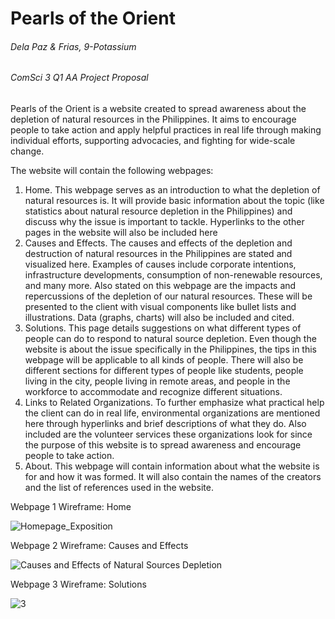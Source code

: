 # Pearls of the Orient
###### Dela Paz & Frias, 9-Potassium
###### ComSci 3 Q1 AA Project Proposal

Pearls of the Orient is a website created to spread awareness about the depletion of natural resources in the Philippines. It aims to encourage people to take action and apply helpful practices in real life through making individual efforts, supporting advocacies, and fighting for wide-scale change. 

The website will contain the following webpages:
1. Home. This webpage serves as an introduction to what the depletion of natural resources is. It will provide basic information about the topic (like statistics about natural resource depletion in the Philippines) and discuss why the issue is important to tackle. Hyperlinks to the other pages in the website will also be included here
2. Causes and Effects. The causes and effects of the depletion and destruction of natural resources in the Philippines are stated and visualized here. Examples of causes include corporate intentions, infrastructure developments, consumption of non-renewable resources, and many more. Also stated on this webpage are the impacts and repercussions of the depletion of our natural resources. These will be presented to the client with visual components like bullet lists and illustrations. Data (graphs, charts) will also be included and cited. 
3. Solutions. This page details suggestions on what different types of people can do to respond to natural source depletion. Even though the website is about the issue specifically in the Philippines, the tips in this webpage will be applicable to all kinds of people. There will also be different sections for different types of people like students, people living in the city, people living in remote areas, and people in the workforce to accommodate and recognize different situations.
4. Links to Related Organizations. To further emphasize what practical help the client can do in real life, environmental organizations are mentioned here through hyperlinks and brief descriptions of what they do. Also included are the volunteer services these organizations look for since the purpose of this website is to spread awareness and encourage people to take action.
5. About. This webpage will contain information about what the website is for and how it was formed. It will also contain the names of the creators and the list of references used in the website.

Webpage 1 Wireframe: Home

![Homepage_Exposition](https://user-images.githubusercontent.com/112600790/190404151-3c6f03f0-0746-497e-a486-bf17da3ce530.png)

Webpage 2 Wireframe: Causes and Effects

![Causes and Effects of Natural Sources Depletion](https://user-images.githubusercontent.com/112600790/190404296-9264b174-94be-416c-a78a-6bfd2e467970.png)

Webpage 3 Wireframe: Solutions

![3](https://user-images.githubusercontent.com/112600790/190404305-e7082e7d-c7d5-4c25-bcd5-b11014cad7aa.png)

